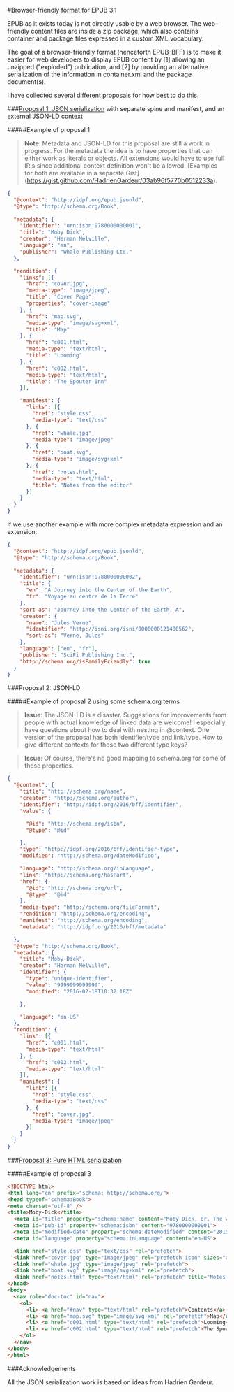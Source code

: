 #Browser-friendly format for EPUB 3.1

EPUB as it exists today is not directly usable by a web browser. The web-friendly content files are inside a zip package, which also contains container and package files expressed in a custom XML vocabulary. 

The goal of a browser-friendly format (henceforth EPUB-BFF) is to make it easier for web developers to display EPUB content by [1] allowing an unzipped ("exploded") publication, and [2] by providing an alternative serialization of the information in container.xml and the package document(s).

I have collected several different proposals for how best to do this.

###[Proposal 1: JSON serialization](json-ordered.md) with separate spine and manifest, and an external JSON-LD context

#####Example of proposal 1

>**Note**: Metadata and JSON-LD for this proposal are still a work in progress. For the metadata the idea is to have properties that can either work as literals or objects. All extensions would have to use full IRIs since additional context definition won't be allowed. [Examples for both are available in a separate Gist] (https://gist.github.com/HadrienGardeur/03ab96f5770b0512233a).

```json
{
  "@context": "http://idpf.org/epub.jsonld",
  "@type": "http://schema.org/Book",
  
  "metadata": {
    "identifier": "urn:isbn:9780000000001",
    "title": "Moby Dick",
    "creator": "Herman Melville",
    "language": "en",
    "publisher": "Whale Publishing Ltd."
  },

  "rendition": {
    "links": [{
      "href": "cover.jpg",
      "media-type": "image/jpeg",
      "title": "Cover Page",
      "properties": "cover-image"
    }, {
      "href": "map.svg",
      "media-type": "image/svg+xml",
      "title": "Map"
    }, {
      "href": "c001.html",
      "media-type": "text/html",
      "title": "Looming"
    }, {
      "href": "c002.html",
      "media-type": "text/html",
      "title": "The Spouter-Inn"
    }],

    "manifest": {
      "links": [{
        "href": "style.css",
        "media-type": "text/css"
      }, {
        "href": "whale.jpg",
        "media-type": "image/jpeg"
      }, {
        "href": "boat.svg",
        "media-type": "image/svg+xml"
      }, {
        "href": "notes.html",
        "media-type": "text/html",
        "title": "Notes from the editor"
      }]
    }
  }
}
```

If we use another example with more complex metadata expression and an extension:

```json
{
  "@context": "http://idpf.org/epub.jsonld",
  "@type": "http://schema.org/Book",
  
  "metadata": {
    "identifier": "urn:isbn:9780000000002",
    "title": {
      "en": "A Journey into the Center of the Earth",
      "fr": "Voyage au centre de la Terre"
    },
    "sort-as": "Journey into the Center of the Earth, A",
    "creator": {
      "name": "Jules Verne",
      "identifier": "http://isni.org/isni/0000000121400562",
      "sort-as": "Verne, Jules"
    },
    "language": ["en", "fr"],
    "publisher": "SciFi Publishing Inc.",
    "http://schema.org/isFamilyFriendly": true
  }
}
```

###Proposal 2: JSON-LD

#####Example of proposal 2 using some schema.org terms

>**Issue**: The JSON-LD is a disaster. Suggestions for improvements from people with actual knowledge of linked data are welcome! I especially have questions about how to deal with nesting in @context. One version of the proposal has both identifier/type and link/type. How to give different contexts for those two different type keys?


>**Issue**: Of course, there's no good mapping to schema.org for some of these properties.


```json
{
  "@context": {
    "title": "http://schema.org/name",
    "creator": "http://schema.org/author",
    "identifier": "http://idpf.org/2016/bff/identifier",
    "value": {

      "@id": "http://schema.org/isbn",
      "@type": "@id"

    },
    "type": "http://idpf.org/2016/bff/identifier-type",
    "modified": "http://schema.org/dateModified",

    "language": "http://schema.org/inLanguage",
    "link": "http://schema.org/hasPart",
    "href": {
      "@id": "http://schema.org/url",
      "@type": "@id"
    },
    "media-type": "http://schema.org/fileFormat",
    "rendition": "http://schema.org/encoding",
    "manifest": "http://schema.org/encoding",
    "metadata": "http://idpf.org/2016/bff/metadata"

  },
  "@type": "http://schema.org/Book",
  "metadata": {
    "title": "Moby-Dick",
    "creator": "Herman Melville",
    "identifier": {
      "type": "unique-identifier",
      "value": "9999999999999",
      "modified": "2016-02-18T10:32:18Z"

    },

    "language": "en-US"
  },
  "rendition": {
    "link": [{
      "href": "c001.html",
      "media-type": "text/html"
    }, {
      "href": "c002.html",
      "media-type": "text/html"
    }],
    "manifest": {
      "link": [{
        "href": "style.css",
        "media-type": "text/css"
      }, {
        "href": "cover.jpg",
        "media-type": "image/jpeg"
      }]
    }
  }
}

```


###[Proposal 3: Pure HTML serialization](html.md)

#####Example of proposal 3
```html
<!DOCTYPE html>
<html lang="en" prefix="schema: http://schema.org/">
<head typeof="schema:Book">
<meta charset="utf-8" />
<title>Moby-Dick</title>
  <meta id="title" property="schema:name" content="Moby-Dick, or, The Whale">
  <meta id="pub-id" property="schema:isbn" content="9780000000001">
  <meta id="modified-date" property="schema:dateModified" content="2015-09-29T17:00:00Z">
  <meta id="language" property="schema:inLanguage" content="en-US">

  <link href="style.css" type="text/css" rel="prefetch">
  <link href="cover.jpg" type="image/jpeg" rel="prefetch icon" sizes="any">
  <link href="whale.jpg" type="image/jpeg" rel="prefetch">
  <link href="boat.svg" type="image/svg+xml" rel="prefetch">
  <link href="notes.html" type="text/html" rel="prefetch" title="Notes from the editor">
</head>
<body>
  <nav role="doc-toc" id="nav"> 
    <ol>
      <li> <a href="#nav" type="text/html" rel="prefetch">Contents</a> </li>
      <li> <a href="map.svg" type="image/svg+xml" rel="prefetch">Map</a> </li>
      <li> <a href="c001.html" type="text/html" rel="prefetch">Looming</a> </li>
      <li> <a href="c002.html" type="text/html" rel="prefetch">The Spouter-inn</a> </li>
    </ol>
  </nav> 
</body>
</html>

```

###Acknowledgements

All the JSON serialization work is based on ideas from Hadrien Gardeur. 

